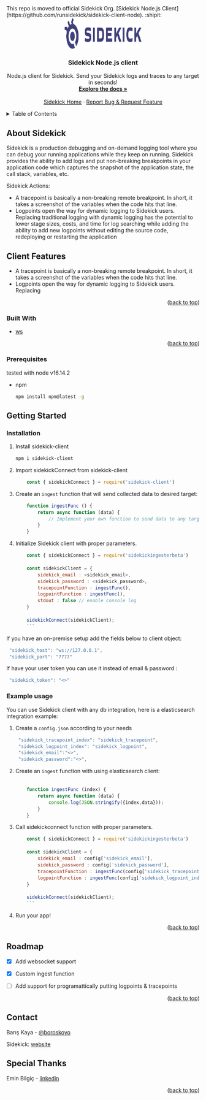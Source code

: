 <div id="top"></div>
This repo is moved to official Sidekick Org. [Sidekick Node.js Client](https://github.com/runsidekick/sidekick-client-node). :shipit:

<!-- PROJECT SHIELDS -->

<!-- PROJECT LOGO -->
<br />
<div align="center">
  <a href="https://www.runsidekick.com">
    <img src="Sidekick_Logo.svg" alt="Logo" width="200" height="80">
  </a>


  <h3 align="center">Sidekick Node.js client</h3>

  <p align="center">
    Node.js client for Sidekick. Send your Sidekick logs and traces to any target in seconds!
    <br />
    <a href="https://docs.runsidekick.com/"><strong>Explore the docs »</strong></a>
    <br />
    <br />
    <a href="https://www.runsidekick.com">Sidekick Home</a>
    ·
    <a href="https://www.runsidekick.com/contact-us">Report Bug & Request Feature</a>
  </p>
</div>



<!-- TABLE OF CONTENTS -->
<details>
  <summary>Table of Contents</summary>
  <ol>
    <li>
      <a href="#about-the-recipe">About</a>
      <ul>
        <li><a href="#built-with">Built With</a></li>
      </ul>
    </li>
    <li>
      <a href="#getting-started">Getting Started</a>
      <ul>
        <li><a href="#prerequisites">Prerequisites</a></li>
        <li><a href="#installation">Installation</a></li>
        <li><a href="#example-usage">Example Usage</a></li>
      </ul>
    </li>
    <li><a href="#roadmap">Roadmap</a></li>
    <li><a href="#contact">Contact</a></li>
  </ol>
</details>



<!-- ABOUT THE PROJECT -->
## About Sidekick

Sidekick is a production debugging and on-demand logging tool where you can debug your running applications while they keep on running. Sidekick provides the ability to add logs and put non-breaking breakpoints in your application code which captures the snapshot of the application state, the call stack, variables, etc.

Sidekick Actions:
* A tracepoint is basically a non-breaking remote breakpoint. In short, it takes a screenshot of the variables when the code hits that line.
* Logpoints open the way for dynamic logging to Sidekick users. Replacing traditional logging with dynamic logging has the potential to lower stage sizes, costs, and time for log searching while adding the ability to add new logpoints without editing the source code, redeploying or restarting the application
## Client Features

* A tracepoint is basically a non-breaking remote breakpoint. In short, it takes a screenshot of the variables when the code hits that line.
* Logpoints open the way for dynamic logging to Sidekick users. Replacing 


<p align="right">(<a href="#top">back to top</a>)</p>



### Built With

* [ws](https://github.com/websockets/ws)

<p align="right">(<a href="#top">back to top</a>)</p>


### Prerequisites

tested with node v16.14.2
* npm
  ```sh
  npm install npm@latest -g
  ```


<!-- GETTING STARTED -->
## Getting Started


### Installation

1. Install sidekick-client
   ```sh
   npm i sidekick-client
   ```

2. Import sidekickConnect from sidekick-client
    
    ```js
        const { sidekickConnect } = require('sidekick-client')
    ```
3. Create an `ingest` function that will send collected data to desired target:
    ```js
        function ingestFunc () {
            return async function (data) {
                // Implement your own function to send data to any target
            }
        }
    ```
4. Initialize Sidekick client with proper parameters.
    
    ```js
        const { sidekickConnect } = require('sidekickingesterbeta')

        const sidekickClient = {
            sidekick_email : <sidekick_email>, 
            sidekick_password : <sidekick_password>, 
            tracepointFunction : ingestFunc(),
            logpointFunction : ingestFunc(),
            stdout : false // enable console log
        }

        sidekickConnect(sidekickClient);
        ```

  If you have an on-premise setup add the fields below to client object:

   ```js
    "sidekick_host": "ws://127.0.0.1",
    "sidekick_port": "7777"
   ```

  If have your user token you can use it instead of email & password :

   ```js
    "sidekick_token": "<>"
   ```

### Example usage
You can use Sidekick client with any db integration, here is a elasticsearch integration example:

1. Create a `config.json` according to your needs
   ```js
    "sidekick_tracepoint_index": "sidekick_tracepoint",
    "sidekick_logpoint_index": "sidekick_logpoint",
    "sidekick_email":"<>",
    "sidekick_password":"<>",
   ```

2. Create an `ingest` function with using elasticsearch client:
    ```js

        function ingestFunc (index) {
            return async function (data) {
                console.log(JSON.stringify({index,data}));
            }
        }
    ```
3. Call sidekickconnect function with proper parameters.
    
    ```js
        const { sidekickConnect } = require('sidekickingesterbeta')

        const sidekickClient = {
            sidekick_email : config['sidekick_email'], 
            sidekick_password : config['sidekick_password'], 
            tracepointFunction : ingestFunc(config['sidekick_tracepoint_index']),
            logpointFunction : ingestFunc(config['sidekick_logpoint_index'])
        }

        sidekickConnect(sidekickClient);
        ```


4. Run your app!

<p align="right">(<a href="#top">back to top</a>)</p>



<!-- ROADMAP -->
## Roadmap

- [x] Add websocket support
- [x] Custom ingest function
- [ ] Add support for programattically putting logpoints & tracepoints



<p align="right">(<a href="#top">back to top</a>)</p>


<!-- CONTACT -->
## Contact

Barış Kaya - [@boroskoyo](https://twitter.com/boroskoyo)

Sidekick: [website](https://www.runsidekick.com)

## Special Thanks
Emin Bilgiç - [linkedin](https://www.linkedin.com/in/eminbilgic/)

<p align="right">(<a href="#top">back to top</a>)</p>
